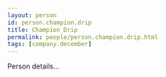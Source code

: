```yaml
---
layout: person
id: person.champion.drip
title: Champion Drip
permalink: people/person.champion.drip.html
tags: [company.december]
---
```


Person details...